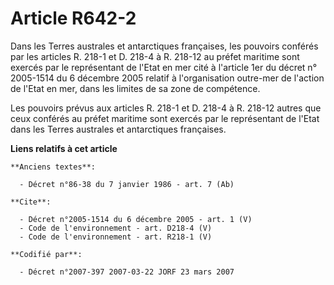 # Article R642-2

Dans les Terres australes et antarctiques françaises, les pouvoirs conférés par les articles R. 218-1 et D. 218-4 à R. 218-12
au préfet maritime sont exercés par le représentant de l'Etat en mer cité à l'article 1er du décret n° 2005-1514 du 6
décembre 2005 relatif à l'organisation outre-mer de l'action de l'Etat en mer, dans les limites de sa zone de compétence. 

Les pouvoirs prévus aux articles R. 218-1 et D. 218-4 à R. 218-12 autres que ceux conférés au préfet maritime sont exercés
par le représentant de l'Etat dans les Terres australes et antarctiques françaises.

**Liens relatifs à cet article**

	**Anciens textes**:

	  - Décret n°86-38 du 7 janvier 1986 - art. 7 (Ab)

	**Cite**:

	  - Décret n°2005-1514 du 6 décembre 2005 - art. 1 (V)
	  - Code de l'environnement - art. D218-4 (V)
	  - Code de l'environnement - art. R218-1 (V)

	**Codifié par**:

	  - Décret n°2007-397 2007-03-22 JORF 23 mars 2007
